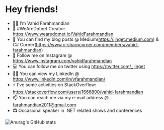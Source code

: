 # Hey friends!

- 🙎‍♂️ I’m Vahid Farahmandian
- 🤖 #WeAreDotnet Creator: https://www.wearedotnet.io/VahidFarahmandian
- 📗 You can find my blog posts @ Medium(https://jinget.medium.com) & C# Corner(https://www.c-sharpcorner.com/members/vahid-farahmandian)
- 📣 Follow me on Instagram @ https://www.instagram.com/vahidfarahmandian
- 💻 You can follow me on twitter using https://twitter.com/_jinget
- 👨‍💻 You can view my LinkedIn @ https://www.linkedin.com/in/vfarahmandian/
- ⚡ I've some activities on StackOverflow: https://stackoverflow.com/users/1666800/vahid-farahmandian
- 📫 You can reach me via my e-mail address @ farahmandian2011@gmail.com
- 📺 Occasional speaker in .NET related shows and conferences

![Anurag's GitHub stats](https://github-readme-stats.vercel.app/api?username=vahidfarahmandian&count_private=true)
